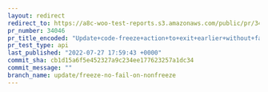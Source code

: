 ```yaml
---
layout: redirect
redirect_to: https://a8c-woo-test-reports.s3.amazonaws.com/public/pr/34046/api/index.html
pr_number: 34046
pr_title_encoded: "Update+code-freeze+action+to+exit+earlier+without+fail+on+non-release+days"
pr_test_type: api
last_published: "2022-07-27 17:59:43 +0000"
commit_sha: cb1d15a6f5e452327a9c234ee177623257a1dc34
commit_message: ""
branch_name: update/freeze-no-fail-on-nonfreeze
---
```

